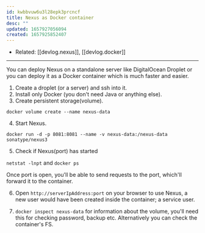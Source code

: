 ```yaml
---
id: kwbbvuw6u3l28epk3prcncf
title: Nexus as Docker container
desc: ""
updated: 1657927056094
created: 1657925852407
---
```


- Related: [[devlog.nexus]], [[devlog.docker]]

---

You can deploy Nexus on a standalone server like DigitalOcean Droplet or you can deploy it as a Docker container which is much faster and easier.

1. Create a droplet (or a server) and ssh into it.
2. Install only Docker (you don't need Java or anything else).
3. Create persistent storage(volume).

`docker volume create --name nexus-data`

4. Start Nexus.

`docker run -d -p 8081:8081 --name -v nexus-data:/nexus-data sonatype/nexus3`

5. Check if Nexus(port) has started

`netstat -lnpt` and `docker ps`

Once port is open, you'll be able to send requests to the port, which'll forward it to the container.

6. Open `http://serverIpAddress:port` on your browser to use Nexus, a new user would have been created inside the container; a service user.

7. `docker inspect nexus-data` for information about the volume, you'll need this for checking password, backup etc. Alternatively you can check the container's FS.
